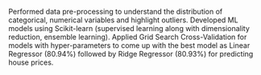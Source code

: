 Performed data pre-processing to understand the distribution of categorical, numerical variables and highlight outliers.
Developed ML models using Scikit-learn (supervised learning along with dimensionality reduction, ensemble learning).
Applied Grid Search Cross-Validation for models with hyper-parameters to come up with the best model as Linear Regressor (80.94%) followed by Ridge Regressor (80.93%) for predicting house prices.
